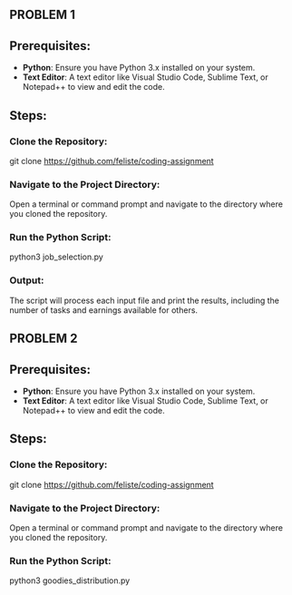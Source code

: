 ## PROBLEM 1

## Prerequisites:

- **Python**: Ensure you have Python 3.x installed on your system.
- **Text Editor**: A text editor like Visual Studio Code, Sublime Text, or Notepad++ to view and edit the code.

## Steps:

### Clone the Repository:

git clone https://github.com/feliste/coding-assignment

### Navigate to the Project Directory:

Open a terminal or command prompt and navigate to the directory where you cloned the repository.   

### Run the Python Script:

python3 job_selection.py

### Output:
The script will process each input file and print the results, including the number of tasks and earnings available for others.


## PROBLEM 2

## Prerequisites:

- **Python**: Ensure you have Python 3.x installed on your system.
- **Text Editor**: A text editor like Visual Studio Code, Sublime Text, or Notepad++ to view and edit the code.

## Steps:

### Clone the Repository:

git clone https://github.com/feliste/coding-assignment

### Navigate to the Project Directory:

Open a terminal or command prompt and navigate to the directory where you cloned the repository.   

### Run the Python Script:

python3 goodies_distribution.py


